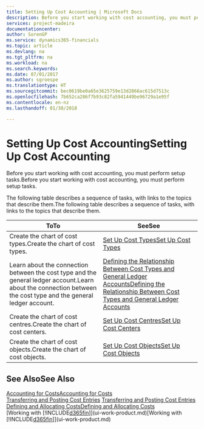 ```yaml
---
title: Setting Up Cost Accounting | Microsoft Docs
description: Before you start working with cost accounting, you must perform setup tasks.
services: project-madeira
documentationcenter: 
author: SorenGP
ms.service: dynamics365-financials
ms.topic: article
ms.devlang: na
ms.tgt_pltfrm: na
ms.workload: na
ms.search.keywords: 
ms.date: 07/01/2017
ms.author: sgroespe
ms.translationtype: HT
ms.sourcegitcommit: bec0619be0a65e3625759e13d2866ac615d7513c
ms.openlocfilehash: 7b652ca286f7b93c82fa5941449be96729a1e95f
ms.contentlocale: en-nz
ms.lasthandoff: 01/30/2018

---
```

# <a name="setting-up-cost-accounting"></a><span data-ttu-id="92aad-103">Setting Up Cost Accounting</span><span class="sxs-lookup"><span data-stu-id="92aad-103">Setting Up Cost Accounting</span></span>
<span data-ttu-id="92aad-104">Before you start working with cost accounting, you must perform setup tasks.</span><span class="sxs-lookup"><span data-stu-id="92aad-104">Before you start working with cost accounting, you must perform setup tasks.</span></span>  

 <span data-ttu-id="92aad-105">The following table describes a sequence of tasks, with links to the topics that describe them.</span><span class="sxs-lookup"><span data-stu-id="92aad-105">The following table describes a sequence of tasks, with links to the topics that describe them.</span></span>

|<span data-ttu-id="92aad-106">To</span><span class="sxs-lookup"><span data-stu-id="92aad-106">To</span></span>|<span data-ttu-id="92aad-107">See</span><span class="sxs-lookup"><span data-stu-id="92aad-107">See</span></span>|  
|--------|---------|  
|<span data-ttu-id="92aad-108">Create the chart of cost types.</span><span class="sxs-lookup"><span data-stu-id="92aad-108">Create the chart of cost types.</span></span>|[<span data-ttu-id="92aad-109">Set Up Cost Types</span><span class="sxs-lookup"><span data-stu-id="92aad-109">Set Up Cost Types</span></span>](finance-how-to-set-up-cost-types.md)|  
|<span data-ttu-id="92aad-110">Learn about the connection between the cost type and the general ledger account.</span><span class="sxs-lookup"><span data-stu-id="92aad-110">Learn about the connection between the cost type and the general ledger account.</span></span>|[<span data-ttu-id="92aad-111">Defining the Relationship Between Cost Types and General Ledger Accounts</span><span class="sxs-lookup"><span data-stu-id="92aad-111">Defining the Relationship Between Cost Types and General Ledger Accounts</span></span>](finance-defining-the-relationship-between-cost-types-and-general-ledger-accounts.md)|  
|<span data-ttu-id="92aad-112">Create the chart of cost centres.</span><span class="sxs-lookup"><span data-stu-id="92aad-112">Create the chart of cost centers.</span></span>|[<span data-ttu-id="92aad-113">Set Up Cost Centres</span><span class="sxs-lookup"><span data-stu-id="92aad-113">Set Up Cost Centers</span></span>](finance-how-to-set-up-cost-centers.md)|  
|<span data-ttu-id="92aad-114">Create the chart of cost objects.</span><span class="sxs-lookup"><span data-stu-id="92aad-114">Create the chart of cost objects.</span></span>|[<span data-ttu-id="92aad-115">Set Up Cost Objects</span><span class="sxs-lookup"><span data-stu-id="92aad-115">Set Up Cost Objects</span></span>](finance-how-to-set-up-cost-objects.md)|  

## <a name="see-also"></a><span data-ttu-id="92aad-116">See Also</span><span class="sxs-lookup"><span data-stu-id="92aad-116">See Also</span></span>  
[<span data-ttu-id="92aad-117">Accounting for Costs</span><span class="sxs-lookup"><span data-stu-id="92aad-117">Accounting for Costs</span></span>](finance-manage-cost-accounting.md)  
<span data-ttu-id="92aad-118">[Transferring and Posting Cost Entries](finance-transfer-and-post-cost-entries.md) </span><span class="sxs-lookup"><span data-stu-id="92aad-118">[Transferring and Posting Cost Entries](finance-transfer-and-post-cost-entries.md) </span></span>  
[<span data-ttu-id="92aad-119">Defining and Allocating Costs</span><span class="sxs-lookup"><span data-stu-id="92aad-119">Defining and Allocating Costs</span></span>](finance-define-and-allocate-costs.md)  
<span data-ttu-id="92aad-120">[Working with [!INCLUDE[d365fin](includes/d365fin_md.md)]](ui-work-product.md)</span><span class="sxs-lookup"><span data-stu-id="92aad-120">[Working with [!INCLUDE[d365fin](includes/d365fin_md.md)]](ui-work-product.md)</span></span>

